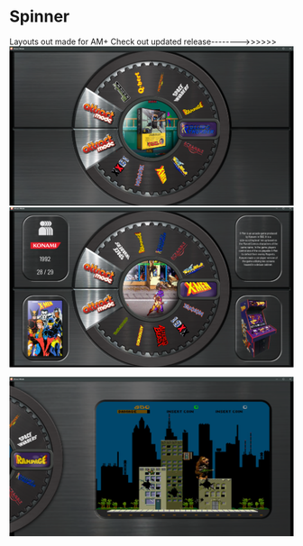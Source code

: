 # Spinner
Layouts out made for AM+  Check out updated release-------->>>>>>
![image alt](https://github.com/Tankman3737/Spinner/blob/a600f82fc6aad29116c8f4b63e945067dfc653d7/Spin.png)
![image alt](https://github.com/Tankman3737/Spinner/blob/83d62cc8a4363bfd395c4cafbf4a7255ba3279a2/spin5.png)





![image alt](https://github.com/Tankman3737/Spinner/blob/4540c749df75e416acf38c36365ecb8840f434db/spin3.png)

